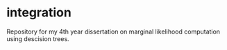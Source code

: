 # integration
Repository for my 4th year dissertation on marginal likelihood computation using descision trees.
